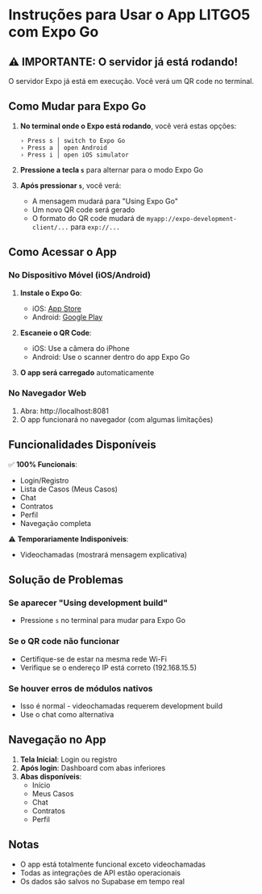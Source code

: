 # Instruções para Usar o App LITGO5 com Expo Go

## ⚠️ IMPORTANTE: O servidor já está rodando!

O servidor Expo já está em execução. Você verá um QR code no terminal.

## Como Mudar para Expo Go

1. **No terminal onde o Expo está rodando**, você verá estas opções:
   ```
   › Press s │ switch to Expo Go
   › Press a │ open Android
   › Press i │ open iOS simulator
   ```

2. **Pressione a tecla `s`** para alternar para o modo Expo Go

3. **Após pressionar `s`**, você verá:
   - A mensagem mudará para "Using Expo Go"
   - Um novo QR code será gerado
   - O formato do QR code mudará de `myapp://expo-development-client/...` para `exp://...`

## Como Acessar o App

### No Dispositivo Móvel (iOS/Android)

1. **Instale o Expo Go**:
   - iOS: [App Store](https://apps.apple.com/br/app/expo-go/id982107779)
   - Android: [Google Play](https://play.google.com/store/apps/details?id=host.exp.exponent)

2. **Escaneie o QR Code**:
   - iOS: Use a câmera do iPhone
   - Android: Use o scanner dentro do app Expo Go

3. **O app será carregado** automaticamente

### No Navegador Web

1. Abra: http://localhost:8081
2. O app funcionará no navegador (com algumas limitações)

## Funcionalidades Disponíveis

✅ **100% Funcionais**:
- Login/Registro
- Lista de Casos (Meus Casos)
- Chat
- Contratos
- Perfil
- Navegação completa

⚠️ **Temporariamente Indisponíveis**:
- Videochamadas (mostrará mensagem explicativa)

## Solução de Problemas

### Se aparecer "Using development build"
- Pressione `s` no terminal para mudar para Expo Go

### Se o QR code não funcionar
- Certifique-se de estar na mesma rede Wi-Fi
- Verifique se o endereço IP está correto (192.168.15.5)

### Se houver erros de módulos nativos
- Isso é normal - videochamadas requerem development build
- Use o chat como alternativa

## Navegação no App

1. **Tela Inicial**: Login ou registro
2. **Após login**: Dashboard com abas inferiores
3. **Abas disponíveis**:
   - Início
   - Meus Casos
   - Chat
   - Contratos
   - Perfil

## Notas

- O app está totalmente funcional exceto videochamadas
- Todas as integrações de API estão operacionais
- Os dados são salvos no Supabase em tempo real 